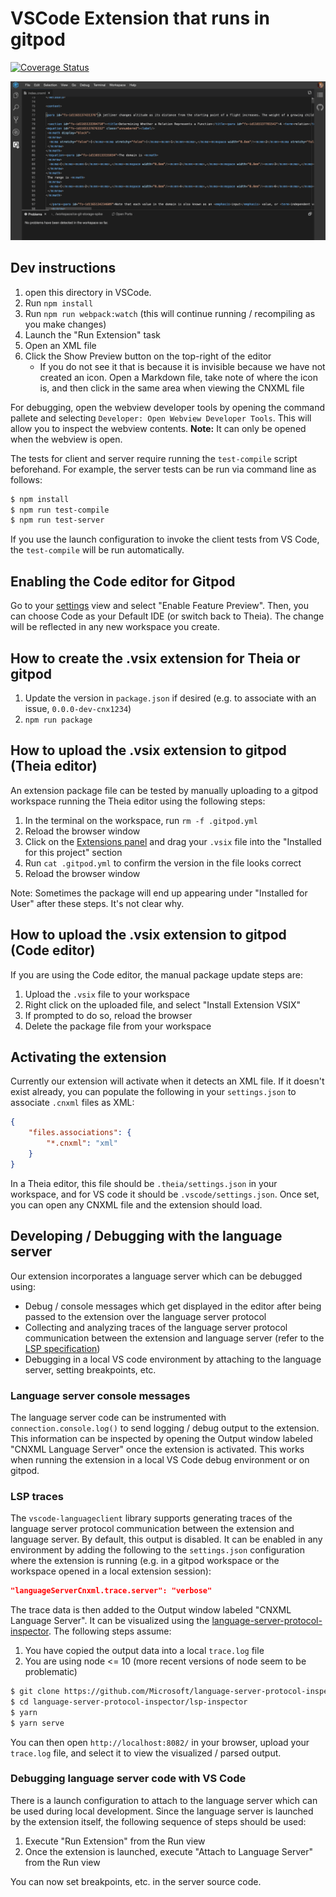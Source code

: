 # VSCode Extension that runs in gitpod
[![Coverage Status](https://img.shields.io/codecov/c/github/openstax/poet.svg)](https://codecov.io/gh/openstax/poet)

![installing and enabling the preview](./editor.gif)

## Dev instructions
1. open this directory in VSCode.
1. Run `npm install`
1. Run `npm run webpack:watch` (this will continue running / recompiling as you make changes)
1. Launch the "Run Extension" task
1. Open an XML file
1. Click the Show Preview button on the top-right of the editor
    - If you do not see it that is because it is invisible because we have not created an icon. Open a Markdown file, take note of where the icon is, and then click in the same area when viewing the CNXML file

For debugging, open the webview developer tools by opening the command pallete and selecting `Developer: Open Webview Developer Tools`. This will allow you to inspect the webview contents. **Note:** It can only be opened when the webview is open.

The tests for client and server require running the `test-compile` script beforehand. For example, the server tests can be run via command line as follows:

```bash
$ npm install
$ npm run test-compile
$ npm run test-server
```

If you use the launch configuration to invoke the client tests from VS Code, the `test-compile` will be run automatically.

## Enabling the Code editor for Gitpod

Go to your [settings](https://gitpod.io/settings/) view and select "Enable Feature Preview". Then, you can choose Code as your Default IDE (or switch back to Theia). The change will be reflected in any new workspace you create.

## How to create the .vsix extension for Theia or gitpod

1. Update the version in `package.json` if desired (e.g. to associate with an issue, `0.0.0-dev-cnx1234`)
1. `npm run package`

## How to upload the .vsix extension to gitpod (Theia editor)

An extension package file can be tested by manually uploading to a gitpod workspace running the Theia editor using the following steps:

1. In the terminal on the workspace, run `rm -f .gitpod.yml`
1. Reload the browser window
1. Click on the [Extensions panel](https://www.gitpod.io/docs/vscode-extensions/) and drag your `.vsix` file into the "Installed for this project" section
1. Run `cat .gitpod.yml` to confirm the version in the file looks correct
1. Reload the browser window

Note: Sometimes the package will end up appearing under "Installed for User" after these steps. It's not clear why.

## How to upload the .vsix extension to gitpod (Code editor)

If you are using the Code editor, the manual package update steps are:

1. Upload the `.vsix` file to your workspace
1. Right click on the uploaded file, and select "Install Extension VSIX"
1. If prompted to do so, reload the browser
1. Delete the package file from your workspace

## Activating the extension

Currently our extension will activate when it detects an XML file. If it doesn't exist already, you can populate the following in your `settings.json` to associate `.cnxml` files as XML:

```json
{
    "files.associations": {
        "*.cnxml": "xml"
    }
}
```

In a Theia editor, this file should be `.theia/settings.json` in your workspace, and for VS code it should be `.vscode/settings.json`. Once set, you can open any CNXML file and the extension should load.

## Developing / Debugging with the language server

Our extension incorporates a language server which can be debugged using:

* Debug / console messages which get displayed in the editor after being passed to the extension over the language server protocol
* Collecting and analyzing traces of the language server protocol communication between the extension and language server (refer to the [LSP specification](https://microsoft.github.io/language-server-protocol/specifications/specification-current/))
* Debugging in a local VS code environment by attaching to the language server, setting breakpoints, etc.

### Language server console messages

The language server code can be instrumented with `connection.console.log()` to send logging / debug output to the extension. This information can be inspected by opening the Output window labeled "CNXML Language Server" once the extension is activated. This works when running the extension in a local VS Code debug environment or on gitpod.

### LSP traces

The `vscode-languageclient` library supports generating traces of the language server protocol communication between the extension and language server. By default, this output is disabled. It can be enabled in any environment by adding the following to the `settings.json` configuration where the extension is running (e.g. in a gitpod workspace or the workspace opened in a local extension session):

```json
"languageServerCnxml.trace.server": "verbose"
```

The trace data is then added to the Output window labeled "CNXML Language Server". It can be visualized using the [language-server-protocol-inspector](https://github.com/Microsoft/language-server-protocol-inspector). The following steps assume:

1. You have copied the output data into a local `trace.log` file
2. You are using node <= 10 (more recent versions of node seem to be problematic)

```bash
$ git clone https://github.com/Microsoft/language-server-protocol-inspector
$ cd language-server-protocol-inspector/lsp-inspector
$ yarn
$ yarn serve
```

You can then open `http://localhost:8082/` in your browser, upload your `trace.log` file, and select it to view the visualized / parsed output.

### Debugging language server code with VS Code

There is a launch configuration to attach to the language server which can be used during local development. Since the language server is launched by the extension itself, the following sequence of steps should be used:

1. Execute "Run Extension" from the Run view
1. Once the extension is launched, execute "Attach to Language Server" from the Run view

You can now set breakpoints, etc. in the server source code.
